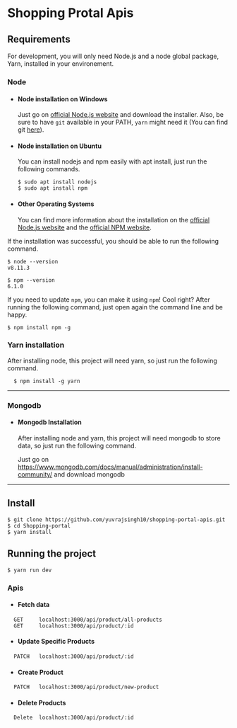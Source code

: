 # Shopping Protal Apis
## Requirements

For development, you will only need Node.js and a node global package, Yarn, installed in your environement.

### Node
- #### Node installation on Windows

  Just go on [official Node.js website](https://nodejs.org/) and download the installer.
Also, be sure to have `git` available in your PATH, `yarn` might need it (You can find git [here](https://git-scm.com/)).

- #### Node installation on Ubuntu

  You can install nodejs and npm easily with apt install, just run the following commands.

      $ sudo apt install nodejs
      $ sudo apt install npm

- #### Other Operating Systems
  You can find more information about the installation on the [official Node.js website](https://nodejs.org/) and the [official NPM website](https://npmjs.org/).

If the installation was successful, you should be able to run the following command.

    $ node --version
    v8.11.3

    $ npm --version
    6.1.0

If you need to update `npm`, you can make it using `npm`! Cool right? After running the following command, just open again the command line and be happy.

    $ npm install npm -g

###
### Yarn installation
  After installing node, this project will need yarn, so just run the following command.

      $ npm install -g yarn

---
### Mongodb
- #### Mongodb Installation
  After installing node and yarn, this project will need mongodb to store data, so just run the following command.

  Just go on https://www.mongodb.com/docs/manual/administration/install-community/ and download mongodb
---

## Install

    $ git clone https://github.com/yuvrajsingh10/shopping-portal-apis.git
    $ cd Shopping-portal
    $ yarn install

## Running the project

    $ yarn run dev


### Apis

- #### Fetch data
```
  GET     localhost:3000/api/product/all-products
  GET     localhost:3000/api/product/:id
```
- #### Update Specific Products
```
  PATCH   localhost:3000/api/product/:id
```
- #### Create Product
```
  PATCH   localhost:3000/api/product/new-product
```

- #### Delete Products
```
  Delete  localhost:3000/api/product/:id
```